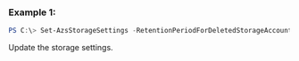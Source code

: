 ### Example 1:
```powershell
PS C:\> Set-AzsStorageSettings -RetentionPeriodForDeletedStorageAccountsInDays 1
```

Update the storage settings.
